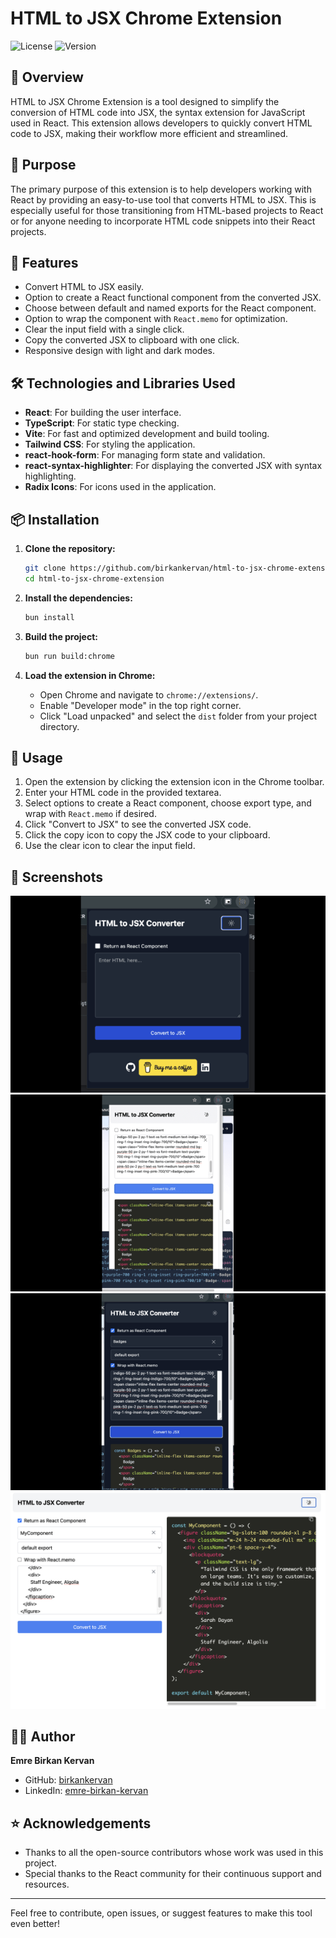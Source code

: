 # HTML to JSX Chrome Extension

![License](https://img.shields.io/badge/license-MIT-blue.svg)
![Version](https://img.shields.io/badge/version-1.0.16-brightgreen.svg)

## 📖 Overview

HTML to JSX Chrome Extension is a tool designed to simplify the conversion of HTML code into JSX, the syntax extension for JavaScript used in React. This extension allows developers to quickly convert HTML code to JSX, making their workflow more efficient and streamlined.

## 🎯 Purpose

The primary purpose of this extension is to help developers working with React by providing an easy-to-use tool that converts HTML to JSX. This is especially useful for those transitioning from HTML-based projects to React or for anyone needing to incorporate HTML code snippets into their React projects.

## 🚀 Features

- Convert HTML to JSX easily.
- Option to create a React functional component from the converted JSX.
- Choose between default and named exports for the React component.
- Option to wrap the component with `React.memo` for optimization.
- Clear the input field with a single click.
- Copy the converted JSX to clipboard with one click.
- Responsive design with light and dark modes.

## 🛠️ Technologies and Libraries Used

- **React**: For building the user interface.
- **TypeScript**: For static type checking.
- **Vite**: For fast and optimized development and build tooling.
- **Tailwind CSS**: For styling the application.
- **react-hook-form**: For managing form state and validation.
- **react-syntax-highlighter**: For displaying the converted JSX with syntax highlighting.
- **Radix Icons**: For icons used in the application.

## 📦 Installation

1. **Clone the repository:**

   ```bash
   git clone https://github.com/birkankervan/html-to-jsx-chrome-extension.git
   cd html-to-jsx-chrome-extension
   ```

2. **Install the dependencies:**

   ```bash
   bun install
   ```

3. **Build the project:**

   ```bash
   bun run build:chrome
   ```

4. **Load the extension in Chrome:**

   - Open Chrome and navigate to `chrome://extensions/`.
   - Enable "Developer mode" in the top right corner.
   - Click "Load unpacked" and select the `dist` folder from your project directory.

## 📝 Usage

1. Open the extension by clicking the extension icon in the Chrome toolbar.
2. Enter your HTML code in the provided textarea.
3. Select options to create a React component, choose export type, and wrap with `React.memo` if desired.
4. Click "Convert to JSX" to see the converted JSX code.
5. Click the copy icon to copy the JSX code to your clipboard.
6. Use the clear icon to clear the input field.

## 📸 Screenshots

![Extension Screenshot](img/1.png)
![Extension Screenshot](img/2.png)
![Extension Screenshot](img/3.png)
![Extension Screenshot](img/4.png)

## 👨‍💻 Author

**Emre Birkan Kervan**

- GitHub: [birkankervan](https://github.com/birkankervan)
- LinkedIn: [emre-birkan-kervan](https://www.linkedin.com/in/emre-birkan-kervan)

## ⭐ Acknowledgements

- Thanks to all the open-source contributors whose work was used in this project.
- Special thanks to the React community for their continuous support and resources.

---

Feel free to contribute, open issues, or suggest features to make this tool even better!
